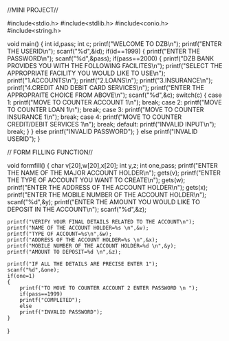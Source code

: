 //MINI PROJECT//

#include<stdio.h>
#include<stdlib.h>
#include<conio.h>
#include<string.h>

void main()
{
    int id,pass;
    int c;
    printf("WELCOME TO DZB\n");
    printf("ENTER THE USERID\n");
    scanf("%d",&id);
    if(id==1999)
    {
        printf("ENTER THE PASSWORD\n");
        scanf("%d",&pass);
        if(pass==2000)
        {
            printf("DZB BANK PROVIDES YOU WITH THE FOLLOWING FACILITES\n");
            printf("SELECT THE APPROPRIATE FACILITY YOU WOULD LIKE TO USE\n");
            printf("1.ACCOUNTS\n");
            printf("2.LOANS\n");
            printf("3.INSURANCE\n");
            printf("4.CREDIT AND DEBIT CARD SERVICES\n");
            printf("ENTER THE APPROPRAITE CHOICE FROM ABOVE\n");
            scanf("%d",&c);
            switch(c)
            {
                case 1: printf("MOVE TO COUNTER ACCOUNT 1\n");
                        break;
                case 2: printf("MOVE TO COUNTER LOAN 1\n");
                        break;
                case 3: printf("MOVE TO COUNTER INSURANCE 1\n");
                        break;
                case 4: printf("MOVE TO COUNTER CREDIT/DEBIT SERVICES 1\n");
                        break;
                default: printf("INVALID INPUT\n");
                        break;
            }
        }
        else
        printf("INVALID PASSWORD");
    }
    else
    printf("INVALID USERID");
}

// FORM FILLING FUNCTION//


void formfill()
{
    char v[20],w[20],x[20];
    int y,z;
    int one,pass;
    printf("ENTER THE NAME OF THE MAJOR ACCOUNT HOLDER\n");
    gets(v);
    printf("ENTER THE TYPE OF ACCOUNT YOU WANT TO CREATE\n");
    gets(w);
    printf("ENTER THE ADDRESS OF THE ACCOUNT HOLDER\n");
    gets(x);
    printf("ENTER THE MOBILE NUMBER OF THE ACCOUNT HOLDER\n");
    scanf("%d",&y);
    printf("ENTER THE AMOUNT YOU WOULD LIKE TO DEPOSIT IN THE ACCOUNT\n");
    scanf("%d",&z);

    printf("VERIFY YOUR FINAL DETAILS RELATED TO THE ACCOUNT\n");
    printf("NAME OF THE ACCOUNT HOLDER=%s \n",&v);
    printf("TYPE OF ACCOUNT=%s\n",&w);
    printf("ADDRESS OF THE ACCOUNT HOLDER=%s \n",&x);
    printf("MOBILE NUMBER OF THE ACCOUNT HOLDER=%d \n",&y);
    printf("AMOUNT TO DEPOSIT=%d \n",&z);

    printf("IF ALL THE DETAILS ARE PRECISE ENTER 1");
    scanf("%d",&one);
    if(one=1)
    {
        printf("TO MOVE TO COUNTER ACCOUNT 2 ENTER PASSWORD \n ");
        if(pass==1999)
        printf("COMPLETED");
        else
        printf("INVALID PASSWORD");
    }
}
